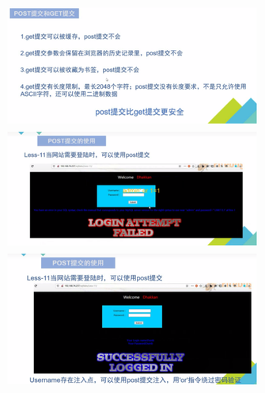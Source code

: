 ![1686815711785](image/1.5POSTunion注入/1686815711785.png)

![1686816996495](image/1.5POSTunion注入/1686816996495.png)

![1686817021249](image/1.5POSTunion注入/1686817021249.png)
